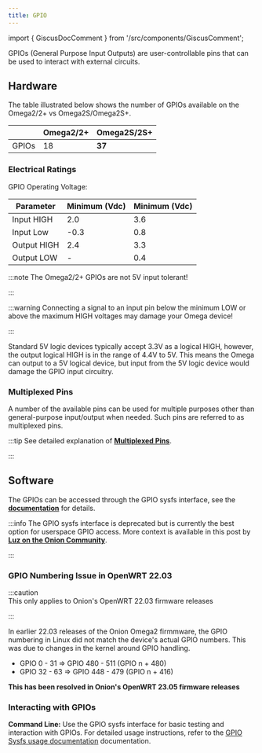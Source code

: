 ```yaml
---
title: GPIO
---
```


import { GiscusDocComment } from '/src/components/GiscusComment';

GPIOs (General Purpose Input Outputs) are user-controllable pins that can be used to interact with external circuits.

## Hardware

The table illustrated below shows the number of GPIOs available on the Omega2/2+ vs Omega2S/Omega2S+.

|                       | Omega2/2+                                   | Omega2S/2S+ |
|-----------------------|---------------------------------------------|-------------|
| GPIOs                 | 18                                          | **37**      |

### Electrical Ratings

GPIO Operating Voltage:

| Parameter  | Minimum (Vdc) | Minimum (Vdc) |  
|------------|---------------|---------------|
|Input HIGH  | 2.0           | 3.6           |
|Input Low   |-0.3           | 0.8           |
|Output HIGH | 2.4           | 3.3           |
|Output LOW  | -             | 0.4           |

:::note
The Omega2/2+ GPIOs are not 5V input tolerant!

:::

:::warning
Connecting a signal to an input pin below the minimum LOW or above the maximum HIGH voltages may damage your Omega device!

:::

Standard 5V logic devices typically accept 3.3V as a logical HIGH, however, the output logical HIGH is in the range of 4.4V to 5V. This means the Omega can output to a 5V logical device, but input from the 5V logic device would damage the GPIO input circuitry.

### Multiplexed Pins

A number of the available pins can be used for multiple purposes other than general-purpose input/output when needed. Such pins are referred to as multiplexed pins.

:::tip
See detailed explanation of [**Multiplexed Pins**](./pin-multiplexing.md).

:::

## Software

The GPIOs can be accessed through the GPIO sysfs interface, see the [**documentation**](https://www.kernel.org/doc/Documentation/gpio/sysfs.txt) for details. 

:::info
The GPIO sysfs interface is deprecated but is currently the best option for userspace GPIO access. More context is available in this post by [**Luz on the Onion Community**](https://community.onion.io/topic/4892/can-bus-using-mcp2515-with-omega2/13).

:::

### GPIO Numbering Issue in OpenWRT 22.03

:::caution  
This only applies to Onion's OpenWRT 22.03 firmware releases

:::

In earlier 22.03 releases of the Onion Omega2 firmmware, the GPIO numbering in Linux did not match the device's actual GPIO numbers. This was due to changes in the kernel around GPIO handling.

- GPIO 0 - 31 ⇒ GPIO 480 - 511 (GPIO n + 480)
- GPIO 32 - 63 ⇒ GPIO 448 - 479 (GPIO n + 416)

**This has been resolved in Onion's OpenWRT 23.05 firmware releases**

### Interacting with GPIOs

 **Command Line:** Use the GPIO sysfs interface for basic testing and interaction with GPIOs. For detailed usage instructions, refer to the [GPIO Sysfs usage documentation](https://www.kernel.org/doc/Documentation/gpio/sysfs.txt) documentation.

 [//]: # (Should add an example here)

<GiscusDocComment />
